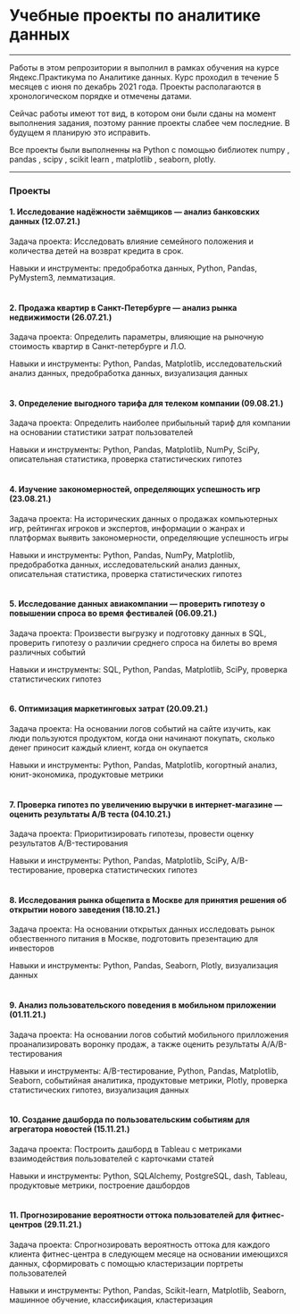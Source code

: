 # Учебные проекты по аналитике данных
___
Работы в этом репрозитории я выполнил в рамках обучения на курсе Яндекс.Практикума по Аналитике данных. Курс проходил в течение 5 месяцев с июня по декабрь 2021 года. 
Проекты располагаются в хронологическом порядке и отмечены датами.

Сейчас работы имеют тот вид, в котором они были сданы на момент выполнения задания, поэтому ранние проекты слабее чем последние. В будущем я планирую это исправить. 

Все проекты были выполненны на Python с помощью библиотек numpy , pandas , scipy , scikit learn , matplotlib , seaborn, plotly.

---
### Проекты
#### 1. Исследование надёжности заёмщиков — анализ банковских данных (12.07.21.)
Задача проекта: Исследовать влияние семейного положения и количества детей на возврат кредита в срок.

Навыки и инструменты: предобработка данных, Python, Pandas, PyMystem3, лемматизация.
<br>
<br>
#### 2. Продажа квартир в Санкт-Петербурге — анализ рынка недвижимости (26.07.21.)
Задача проекта: Определить параметры, влияющие на рыночную стоимость квартир в Санкт-петербурге и Л.О.

Навыки и инструменты: Python, Pandas, Matplotlib, исследовательский анализ данных, предобработка данных, визуализация данных
<br>
<br>
#### 3. Определение выгодного тарифа для телеком компании (09.08.21.)
Задача проекта: Определить наиболее прибыльный тариф для компании на основании статистики затрат пользователей

Навыки и инструменты: Python, Pandas, Matplotlib, NumPy, SciPy, описательная статистика, проверка статистических гипотез
<br>
<br>
#### 4. Изучение закономерностей, определяющих успешность игр (23.08.21.)
Задача проекта: На исторических данных о продажах компьютерных игр, рейтингах игроков и экспертов, информации о жанрах и платформах выявить закономерности, определяющие успешность игры

Навыки и инструменты: Python, Pandas, NumPy, Matplotlib, предобработка данных, исследовательский анализ данных, описательная статистика, проверка статистических гипотез
<br>
<br>
#### 5. Исследование данных авиакомпании — проверить гипотезу о повышении спроса во время фестивалей (06.09.21.)
Задача проекта: Произвести выгрузку и подготовку данных в SQL, проверить гипотезу о различии среднего спроса на билеты во время различных событий

Навыки и инструменты: SQL, Python, Pandas, Matplotlib, SciPy, проверка статистических гипотез
<br>
<br>
#### 6. Оптимизация маркетинговых затрат (20.09.21.)
Задача проекта: На основании логов событий на сайте изучить, как люди пользуются продуктом, когда они начинают покупать, сколько денег приносит каждый клиент, когда он окупается

Навыки и инструменты: Python, Pandas, Matplotlib, когортный анализ, юнит-экономика, продуктовые метрики
<br>
<br>
#### 7. Проверка гипотез по увеличению выручки в интернет-магазине — оценить результаты A/B теста (04.10.21.)
Задача проекта: Приоритизировать гипотезы, провести оценку результатов A/B-тестирования

Навыки и инструменты: Python, Pandas, Matplotlib, SciPy, A/B-тестирование, проверка статистических гипотез
<br>
<br>
#### 8. Исследования рынка общепита в Москве для принятия решения об открытии нового заведения (18.10.21.)
Задача проекта: На основании открытых данных исследовать рынок обзественного питания в Москве, подготовить презентацию для инвесторов

Навыки и инструменты: Python, Pandas, Seaborn, Plotly, визуализация данных
<br>
<br>
#### 9. Анализ пользовательского поведения в мобильном приложении (01.11.21.)
Задача проекта: На основании логов событий мобильного прилложения проанализировать воронку продаж, а также оценить результаты A/A/B-тестирования

Навыки и инструменты: A/B-тестирование, Python, Pandas, Matplotlib, Seaborn, событийная аналитика, продуктовые метрики, Plotly, проверка статистических гипотез, визуализация данных
<br>
<br>
#### 10. Создание дашборда по пользовательским событиям для агрегатора новостей (15.11.21.)
Задача проекта: Построить дашборд в Tableau с метриками взаимодействия пользователей с карточками статей 

Навыки и инструменты: Python, SQLAlchemy, PostgreSQL, dash, Tableau, продуктовые метрики, построение дашбордов
<br>
<br>
#### 11. Прогнозирование вероятности оттока пользователей для фитнес-центров (29.11.21.)
Задача проекта: Спрогнозировать вероятность оттока для каждого клиента фитнес-центра в следующем месяце на основании имеющихся данных, сформировать с помощью кластеризации портреты пользователей

Навыки и инструменты: Python, Pandas, Scikit-learn, Matplotlib, Seaborn, машинное обучение, классификация, кластеризация
